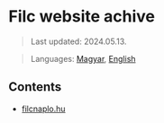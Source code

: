# Filc website achive

> Last updated: 2024.05.13.

> Languages: [Magyar](README.md), [English](README_en.md)

## Contents
- [filcnaplo.hu](filcnaplo.hu/README.md)